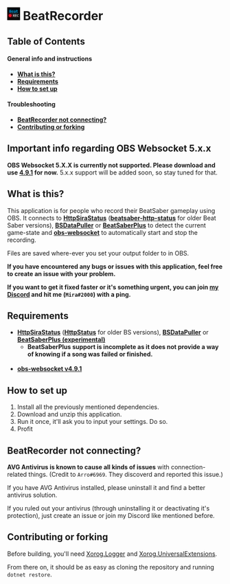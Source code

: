# <img src="/BeatRecorder/Assets/Icon.png" alt="drawing" width="30"/> BeatRecorder



## Table of Contents  

#### General info and instructions
* **[What is this?](#what-is-this)**
* **[Requirements](#requirements)**
* **[How to set up](#how-to-set-up)**
#### Troubleshooting
* **[BeatRecorder not connecting?](#beatrecorder-not-connecting)**
* **[Contributing or forking](#contributing-or-forking)**

## Important info regarding OBS Websocket 5.x.x

**OBS Websocket 5.X.X is currently not supported. Please download and use [4.9.1](https://github.com/obsproject/obs-websocket/releases/tag/4.9.1-compat) for now.** 5.x.x support will be added soon, so stay tuned for that.

## What is this?

This application is for people who record their BeatSaber gameplay using OBS. It connects to **[HttpSiraStatus](https://github.com/denpadokei/HttpSiraStatus)** (**[beatsaber-http-status](https://github.com/opl-/beatsaber-http-status/)** for older Beat Saber versions), **[BSDataPuller](https://github.com/kOFReadie/BSDataPuller)** or **[BeatSaberPlus](https://github.com/hardcpp/BeatSaberPlus)** to detect the current game-state and **[obs-websocket](https://github.com/obsproject/obs-websocket/releases/tag/4.9.1)** to automatically start and stop the recording.

Files are saved where-ever you set your output folder to in OBS.

**If you have encountered any bugs or issues with this application, feel free to create an issue with your problem.**

**If you want to get it fixed faster or it's something urgent, you can join [my Discord](https://discord.gg/gzEjZE9Mre) and hit me (`Mira#2000`) with a ping.**


## Requirements

* **[HttpSiraStatus](https://github.com/denpadokei/HttpSiraStatus)** (**[HttpStatus](https://github.com/opl-/beatsaber-http-status/)** for older BS versions), **[BSDataPuller](https://github.com/kOFReadie/BSDataPuller)** or **[BeatSaberPlus (experimental)](https://github.com/hardcpp/BeatSaberPlus)**
    - **BeatSaberPlus support is incomplete as it does not provide a way of knowing if a song was failed or finished.**
<br></br>
* **[obs-websocket v4.9.1](https://github.com/obsproject/obs-websocket/releases/tag/4.9.1)**

## How to set up

1. Install all the previously mentioned dependencies.
2. Download and unzip this application.
3. Run it once, it'll ask you to input your settings. Do so.
4. Profit

## BeatRecorder not connecting?

**AVG Antivirus is known to cause all kinds of issues** with connection-related things. (Credit to `Arro#6969`. They discoverd and reported this issue.)

If you have AVG Antivirus installed, please uninstall it and find a better antivirus solution.

If you ruled out your antivirus (through uninstalling it or deactivating it's protection), just create an issue or join my Discord like mentioned before.

## Contributing or forking

Before building, you'll need [Xorog.Logger](https://github.com/Fortunevale/Xorog.Logger) and [Xorog.UniversalExtensions](https://github.com/Fortunevale/Xorog.UniversalExtensions).

From there on, it should be as easy as cloning the repository and running `dotnet restore`.